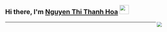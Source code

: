  <!--
**huuminh365/huuminh365** is a ✨ _special_ ✨ repository because its `README.md` (this file) appears on your GitHub profile.
-->

<h2 align="left">Hi there, I'm <a href="https://www.linkedin.com/in/nguy%E1%BB%85n-th%E1%BB%8B-thanh-ho%C3%A0-a2b400222/" target="_blank" rel="noopener noreferrer">Nguyen Thi Thanh Hoa</a> <img src="https://media.tenor.com/htKQgBPrAIEAAAAd/vibing-cat.gif" height="30" />
 
<a href="https://github.com/huuminh365"><img align='right' src='https://media.tenor.com/htKQgBPrAIEAAAAd/vibing-cat.gif'></a></h2>


-----
